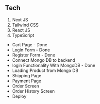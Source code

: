 ## Tech

1. Next JS
2. Tailwind CSS
3. React JS
4. TypeScript

- Cart Page - Done
- Login Form - Done
- Register Form - Done
- Connect Mongo DB to backend
- login Functionality With MongoDB - Done
- Loading Product from Mongo DB
- Shipping Page
- Payment Page
- Order Screen
- Order History Screen
- Deploy
